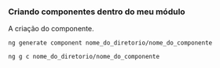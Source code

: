 ### Criando componentes dentro do meu módulo

A criação do componente.

```ng generate component nome_do_diretorio/nome_do_componente```

```ng g c nome_do_diretorio/nome_do_componente ```


